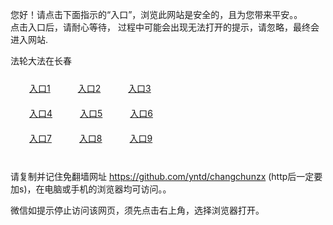 您好！请点击下面指示的“入口”，浏览此网站是安全的，且为您带来平安。。 <br/>
点击入口后，请耐心等待， 过程中可能会出现无法打开的提示，请忽略，最终会进入网站. </br>

法轮大法在长春<br/>
<div style="padding:10px"><a style="margin:20px" target="_blank" href="https://da5kbeu0wpsyd.cloudfront.net/2Qpsp?inftlr" id="ccLink1" rel="nofollow">入口1</a> <a target="_blank" style="margin:20px" href="https://d3pde99fbt3pt2.cloudfront.net/2Qpsp?oiyrlvde" id="ccLink2" rel="nofollow">入口2</a> <a style="margin:20px" target="_blank" href="https://d3983do2fmm6lz.cloudfront.net/2Qpsp?hsgiihau" id="ccLink3" rel="nofollow">入口3</a></div>

<div style="padding:10px" ><a style="margin:20px" target="_blank" href="https://da5kbeu0wpsyd.cloudfront.net/2Qpsp?inftlr" id="ccLink4" rel="nofollow">入口4</a> <a style="margin:20px" href="https://d3pde99fbt3pt2.cloudfront.net/2Qpsp?oiyrlvde" target="_blank" id="ccLink5" rel="nofollow">入口5</a> <a style="margin:20px" href="https://d3983do2fmm6lz.cloudfront.net/2Qpsp?hsgiihau" target="_blank" id="ccLink6" rel="nofollow">入口6</a></div>

<div style="padding:10px"><a style="margin:20px" target="_blank" href="https://da5kbeu0wpsyd.cloudfront.net/2Qpsp?inftlr" id="ccLink7" rel="nofollow">入口7</a> <a style="margin:20px" href="https://d3pde99fbt3pt2.cloudfront.net/2Qpsp?oiyrlvde" target="_blank" id="ccLink8" rel="nofollow">入口8</a> <a style="margin:20px" target="_blank" href="https://d3983do2fmm6lz.cloudfront.net/2Qpsp?hsgiihau" id="ccLink9" rel="nofollow">入口9</a></div>

<br/>



请复制并记住免翻墙网址 https://github.com/yntd/changchunzx (http后一定要加s)，在电脑或手机的浏览器均可访问。。<br/>

微信如提示停止访问该网页，须先点击右上角，选择浏览器打开。
